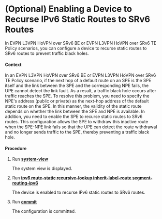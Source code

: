 (Optional) Enabling a Device to Recurse IPv6 Static Routes to SRv6 Routes
=========================================================================

In EVPN L3VPN HoVPN over SRv6 BE or EVPN L3VPN HoVPN over SRv6 TE Policy scenarios, you can configure a device to recurse static routes to SRv6 routes to prevent traffic black holes.

#### Context

In an EVPN L3VPN HoVPN over SRv6 BE or EVPN L3VPN HoVPN over SRv6 TE Policy scenario, if the next hop of a default route on an SPE is the SPE itself and the link between the SPE and the corresponding NPE fails, the UPE cannot detect the link fault. As a result, a traffic black hole occurs after traffic reaches the SPE. To resolve this problem, you need to specify the NPE's address (public or private) as the next-hop address of the default static route on the SPE. In this manner, the validity of the static route depends on whether the link between the SPE and NPE is available. In addition, you need to enable the SPE to recurse static routes to SRv6 routes. This configuration allows the SPE to withdraw this inactive route when the SPE-NPE link fails so that the UPE can detect the route withdrawal and no longer sends traffic to the SPE, thereby preventing a traffic black hole.


#### Procedure

1. Run [**system-view**](cmdqueryname=system-view)
   
   
   
   The system view is displayed.
2. Run [**ipv6 route-static recursive-lookup inherit-label-route segment-routing-ipv6**](cmdqueryname=ipv6+route-static+recursive-lookup+inherit-label-route+segment-routing-ipv6)
   
   
   
   The device is enabled to recurse IPv6 static routes to SRv6 routes.
3. Run [**commit**](cmdqueryname=commit)
   
   
   
   The configuration is committed.